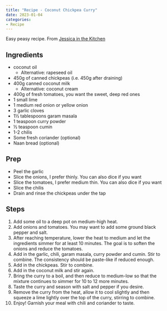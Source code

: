 ```yaml
---
title: "Recipe - Coconut Chickpea Curry"
date: 2023-01-04
categories:
- Recipe
---
```


Easy peasy recipe. From [Jessica in the Kitchen](https://jessicainthekitchen.com/coconut-chickpea-curry-recipe/)

## Ingredients
* coconut oil
  - Alternative: rapeseed oil
* 450g of canned chickpeas (i.e. 450g after draining)
* 400g canned coconut milk
  - Alternative: coconut cream
* 400g of fresh tomatoes, you want the sweet, deep red ones
* 1 small lime
* 1 medium red onion or yellow onion
* 3 garlic cloves
* 1½ tablespoons garam masala
* 1 teaspoon curry powder
* ½ teaspoon cumin
* 1-2 chilis
* Some fresh coriander (optional)
* Naan bread (optional)

## Prep
* Peel the garlic
* Slice the onions, I prefer thinly. You can also dice if you want
* Slice the tomatoes, I prefer medium thin. You can also dice if you want
* Slice the chilis
* Drain and rinse the chickpeas under the tap

## Steps
1. Add some oil to a deep pot on medium-high heat.
2. Add onions and tomatoes. You may want to add some ground black pepper and salt.
3. After reaching temperature, lower the heat to medium and let the ingredients simmer for at least 10 minutes. The goal is to soften the onions and reduce the tomatoes.
4. Add in the garlic, chili, garam masala, curry powder and cumin. Stir to combine. The consistency should be paste-like if reduced enough.
5. Add in the chickpeas. Stir to combine.
6. Add in the coconut milk and stir again.
7. Bring the curry to a boil, and then reduce to medium-low so that the mixture continues to simmer for 10 to 12 more minutes.
8. Taste the curry and season with salt and pepper if you desire. 
9. Remove the curry from the heat, allow it to cool slightly and then squeeze a lime lightly over the top of the curry, stirring to combine.
10. Enjoy! Garnish your meal with chili and coriander to taste.
